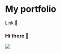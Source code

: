# My portfolio

<a href='https://Moonbyte.ca/' target='_blank'>Link 🔗</a>

### Hi there 👋
![](https://i.giphy.com/GTgpQAVs0xeuMybJMd.gif)
<!--
**moonphase13/moonphase13** is a ✨ _special_ ✨ repository because its `README.md` (this file) appears on your GitHub profile.

Here are some ideas to get you started:

- 🔭 I’m currently working on ...
- 🌱 I’m currently learning ...
- 👯 I’m looking to collaborate on ...
- 🤔 I’m looking for help with ...
- 💬 Ask me about ...
- 📫 How to reach me: ...
- 😄 Pronouns: ...
- ⚡ Fun fact: ...
-->

